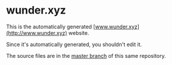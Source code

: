 # wunder.xyz

This is the automatically generated [www.wunder.xyz](http://www.wunder.xyz) website.

Since it's automatically generated, you shouldn't edit it.

The source files are in the [master branch](https://github.com/amonks/wunder.xyz/tree/gh-pages) of this same repository.
